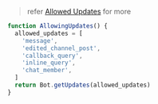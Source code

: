 > refer [Allowed Updates](https://core.telegram.org/bots/api#getupdates) for more

```js
function AllowingUpdates() {
  allowed_updates = [
    'message',
    'edited_channel_post',
    'callback_query',
    'inline_query',
    'chat_member',
  ]
  return Bot.getUpdates(allowed_updates)
}
```
